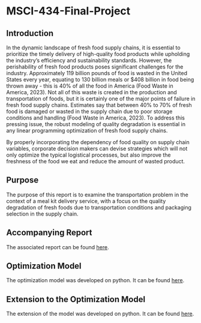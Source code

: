 # MSCI-434-Final-Project

## Introduction
In the dynamic landscape of fresh food supply chains, it is essential to prioritize the timely delivery of high-quality food products while upholding the industry’s efficiency and sustainability standards. However, the perishability of fresh food products poses significant challenges for the industry. Approximately 119 billion pounds of food is wasted in the United States every year, equating to 130 billion meals or $408 billion in food being thrown away - this is 40% of all the food in America (Food Waste in America, 2023). Not all of this waste is created in the production and transportation of foods, but it is certainly one of the major points of failure in fresh food supply chains. Estimates say that between 40% to 70% of fresh food is damaged or wasted in the supply chain due to poor storage conditions and handling (Food Waste in America, 2023). To address this pressing issue, the robust modeling of quality degradation is essential in any linear programming optimization of fresh food supply chains.

By properly incorporating the dependency of food quality on supply chain variables, corporate decision makers can devise strategies which will not only optimize the typical logistical processes, but also improve the freshness of the food we eat and reduce the amount of wasted product.

## Purpose
The purpose of this report is to examine the transportation problem in the context of a meal kit delivery service, with a focus on the quality degradation of fresh foods due to transportation conditions and packaging selection in the supply chain.

## Accompanying Report
The associated report can be found [here](https://docs.google.com/document/d/1SEnCQwnpzHyo0vXeHaPMuk0QLM4EphBJBnMy0c85Qiw/edit?usp=sharing/).

## Optimization Model
The optimization model was developed on python. It can be found [here](https://github.com/HassanRawasia/MSCI-434-Final-Project/blob/main/MSCI434_S23_Team26_SupplyChainNetworkDesign.ipynb/).

## Extension to the Optimization Model
The extension of the model was developed on python. It can be found [here](https://github.com/HassanRawasia/MSCI-434-Final-Project/blob/main/MSCI434_S23_Team26_SupplyChainNetworkDesign_Extension.ipynb/).
